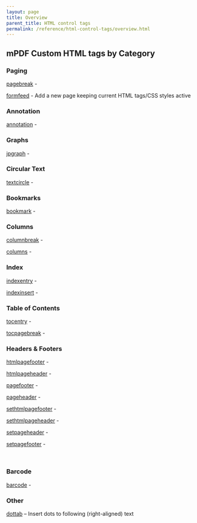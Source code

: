 ```yaml
---
layout: page
title: Overview
parent_title: HTML control tags
permalink: /reference/html-control-tags/overview.html
---
```


<div id="bpmbook" class="bpmbook" style="direction:ltr;">
<div class="topic_user_field">
<div id="U0">
<h2>mPDF Custom HTML tags by Category</h2>
<h3>Paging</h3>
<p><a href="{{ "/reference/html-control-tags/pagebreak.html" | prepend: site.baseurl }}">pagebreak</a> -</p>
<p><a href="{{ "/reference/html-control-tags/formfeed.html" | prepend: site.baseurl }}">formfeed</a> - Add a new page keeping current HTML tags/CSS styles active</p>
<h3>Annotation</h3>
<p><a href="{{ "/reference/html-control-tags/annotation.html" | prepend: site.baseurl }}">annotation</a> -</p>
<h3>Graphs</h3>
<p><a href="{{ "/reference/html-control-tags/jpgraph.html" | prepend: site.baseurl }}">jpgraph</a> -</p>
<h3>Circular Text</h3>
<p><a href="{{ "/reference/html-control-tags/textcircle.html" | prepend: site.baseurl }}">textcircle</a> -</p>
<h3>Bookmarks</h3>
<p><a href="{{ "/reference/html-control-tags/bookmark.html" | prepend: site.baseurl }}">bookmark</a> -</p>
<h3>Columns</h3>
<p><a href="{{ "/reference/html-control-tags/columnbreak.html" | prepend: site.baseurl }}">columnbreak</a> -</p>
<p><a href="{{ "/reference/html-control-tags/columns.html" | prepend: site.baseurl }}">columns</a> -</p>
<h3>Index</h3>
<p><a href="{{ "/reference/html-control-tags/indexentry.html" | prepend: site.baseurl }}">indexentry</a> -</p>
<p><a href="{{ "/reference/html-control-tags/indexinsert.html" | prepend: site.baseurl }}">indexinsert</a> -</p>
<h3>Table of Contents</h3>
<p><a href="{{ "/reference/html-control-tags/tocentry.html" | prepend: site.baseurl }}">tocentry</a> -</p>
<p><a href="{{ "/reference/html-control-tags/tocpagebreak.html" | prepend: site.baseurl }}">tocpagebreak</a> -</p>
<h3>Headers &amp; Footers</h3>
<p><a href="{{ "/reference/html-control-tags/htmlpagefooter.html" | prepend: site.baseurl }}">htmlpagefooter</a> -</p>
<p><a href="{{ "/reference/html-control-tags/htmlpageheader.html" | prepend: site.baseurl }}">htmlpageheader</a> -</p>
<p><a href="{{ "/reference/html-control-tags/pagefooter.html" | prepend: site.baseurl }}">pagefooter</a> -</p>
<p><a href="{{ "/reference/html-control-tags/pageheader.html" | prepend: site.baseurl }}">pageheader</a> -</p>
<p><a href="{{ "/reference/html-control-tags/sethtmlpagefooter.html" | prepend: site.baseurl }}">sethtmlpagefooter</a> -</p>
<p><a href="{{ "/reference/html-control-tags/sethtmlpageheader.html" | prepend: site.baseurl }}">sethtmlpageheader</a> -</p>
<p><a href="{{ "/reference/html-control-tags/setpageheader.html" | prepend: site.baseurl }}">setpageheader</a> -</p>
<p><a href="{{ "/reference/html-control-tags/setpagefooter.html" | prepend: site.baseurl }}">setpagefooter</a> -</p>
<p>&nbsp;</p>
<h3>Barcode</h3>
<p><a href="{{ "/reference/html-control-tags/barcode.html" | prepend: site.baseurl }}">barcode</a> -</p>
<h3>Other</h3>
<p><a href="{{ "/reference/html-control-tags/dottab.html" | prepend: site.baseurl }}">dottab</a> – Insert dots to following (right-aligned) text</p>
</div>
</div>

